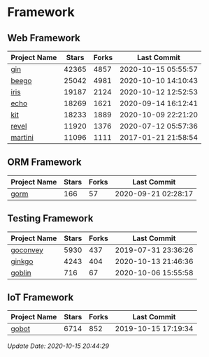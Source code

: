 # Framework

## Web Framework

| Project Name | Stars | Forks | Last Commit |
| ------------ | ----- | ----- | ----------- |
| [gin](https://github.com/gin-gonic/gin) | 42365 | 4857 | 2020-10-15 05:55:57 |
| [beego](https://github.com/astaxie/beego) | 25042 | 4981 | 2020-10-10 14:10:43 |
| [iris](https://github.com/kataras/iris) | 19187 | 2124 | 2020-10-12 12:52:53 |
| [echo](https://github.com/labstack/echo) | 18269 | 1621 | 2020-09-14 16:12:41 |
| [kit](https://github.com/go-kit/kit) | 18233 | 1889 | 2020-10-09 22:21:20 |
| [revel](https://github.com/revel/revel) | 11920 | 1376 | 2020-07-12 05:57:36 |
| [martini](https://github.com/go-martini/martini) | 11096 | 1111 | 2017-01-21 21:58:54 |

## ORM Framework

| Project Name | Stars | Forks | Last Commit |
| ------------ | ----- | ----- | ----------- |
| [gorm](https://github.com/jinzhu/gorm) | 166 | 57 | 2020-09-21 02:28:17 |

## Testing Framework

| Project Name | Stars | Forks | Last Commit |
| ------------ | ----- | ----- | ----------- |
| [goconvey](https://github.com/smartystreets/goconvey) | 5930 | 437 | 2019-07-31 23:36:26 |
| [ginkgo](https://github.com/onsi/ginkgo) | 4243 | 404 | 2020-10-13 21:46:36 |
| [goblin](https://github.com/franela/goblin) | 716 | 67 | 2020-10-06 15:55:58 |

## IoT Framework

| Project Name | Stars | Forks | Last Commit |
| ------------ | ----- | ----- | ----------- |
| [gobot](https://github.com/hybridgroup/gobot) | 6714 | 852 | 2019-10-15 17:19:34 |

*Update Date: 2020-10-15 20:44:29*